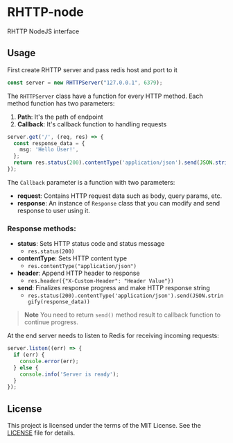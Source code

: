 # RHTTP-node

RHTTP NodeJS interface

## Usage

First create RHTTP server and pass redis host and port to it

```ts
const server = new RHTTPServer("127.0.0.1", 6379);
```

The `RHTTPServer` class have a function for every HTTP method. Each method function has two parameters:

1. **Path**: It's the path of endpoint
2. **Callback**: It's callback function to handling requests

```ts
server.get('/', (req, res) => {
  const response_data = {
    msg: 'Hello User!',
  };
  return res.status(200).contentType('application/json').send(JSON.stringify(response_data));
});
```

The `Callback` parameter is a function with two parameters:

* **request**: Contains HTTP request data such as body, query params, etc.
* **response**: An instance of `Response` class that you can modify and send response to user using it.

### Response methods:

* **status**: Sets HTTP status code and status message
  * `res.status(200)`
* **contentType**: Sets HTTP content type
  * `res.contentType("application/json")`
* **header**: Append HTTP header to response
  * `res.header({"X-Custom-Header": "Header Value"})`
* **send**: Finalizes response progress and make HTTP response string
  * `res.status(200).contentType('application/json').send(JSON.stringify(response_data))`

> **Note** 
> You need to return `send()` method result to callback function to continue progress.

At the end server needs to listen to Redis for receiving incoming requests:

```ts
server.listen((err) => {
  if (err) {
    console.error(err);
  } else {
    console.info('Server is ready');
  }
});
```

## License
This project is licensed under the terms of the MIT License. See the [LICENSE](LICENSE.txt) file for details.